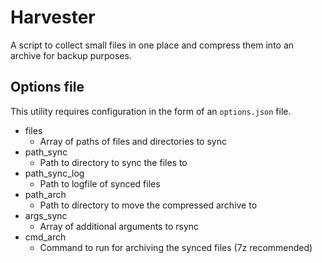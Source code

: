 # Harvester

A script to collect small files in one place and compress them into an archive for backup purposes.

## Options file

This utility requires configuration in the form of an `options.json` file.

* files
    * Array of paths of files and directories to sync
* path_sync
    * Path to directory to sync the files to
* path_sync_log
    * Path to logfile of synced files
* path_arch
    * Path to directory to move the compressed archive to
* args_sync
    * Array of additional arguments to rsync
* cmd_arch
    * Command to run for archiving the synced files (7z recommended)